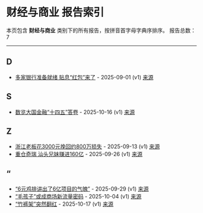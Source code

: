 # 财经与商业 报告索引

本页包含 **财经与商业** 类别下的所有报告，按拼音首字母字典序排序。
报告总数：7

---

## D

- [多家银行准备就绪 贴息“红包”来了](duo-jia-yin-xing-zhun-bei-jiu-xu-tie-xi-hong-bao-lai-liao-2025-09-01--v1.md) - 2025-09-01 (v1) [来源](https://www.baidu.com/s?wd=%E5%A4%9A%E5%AE%B6%E9%93%B6%E8%A1%8C%E5%87%86%E5%A4%87%E5%B0%B1%E7%BB%AA+%E8%B4%B4%E6%81%AF%E2%80%9C%E7%BA%A2%E5%8C%85%E2%80%9D%E6%9D%A5%E4%BA%86&sa=fyb_news&rsv_dl=fyb_news)

## S

- [数览大国金融“十四五”答卷](shu-lan-da-guo-jin-rong-shi-si-wu-da-juan-2025-10-16--v1.md) - 2025-10-16 (v1) [来源](https://www.baidu.com/s?wd=%E6%95%B0%E8%A7%88%E5%A4%A7%E5%9B%BD%E9%87%91%E8%9E%8D%E2%80%9C%E5%8D%81%E5%9B%9B%E4%BA%94%E2%80%9D%E7%AD%94%E5%8D%B7&sa=fyb_news&rsv_dl=fyb_news)

## Z

- [浙江老板花3000元挽回约800万损失](zhe-jiang-lao-ban-hua-3000yuan-wan-hui-yue-800mo-sun-shi-2025-09-13--v1.md) - 2025-09-13 (v1) [来源]([https://www.baidu.com/s?wd=%E6%B5%99%E6%B1%9F%E8%80%81%E6%9D%BF%E8%8A%B13000%E5%85%83%E6%8C%BD%E5%9B%9E%E7%BA%A6800%E4%B8%87%E6%8D%9F%E5%A4%B1&sa=fyb_news&rsv_dl=fyb_news](https://www.baidu.com/s?wd=%E6%B5%99%E6%B1%9F%E8%80%81%E6%9D%BF%E8%8A%B13000%E5%85%83%E6%8C%BD%E5%9B%9E%E7%BA%A6800%E4%B8%87%E6%8D%9F%E5%A4%B1&sa=fyb_news&rsv_dl=fyb_news))
- [重仓奇瑞 汕头兄妹赚进160亿](zhong-cang-qi-rui-shan-tou-xiong-mei-zhuan-jin-160yi-2025-09-26--v1.md) - 2025-09-26 (v1) [来源](https://www.baidu.com/s?wd=%E9%87%8D%E4%BB%93%E5%A5%87%E7%91%9E+%E6%B1%B1%E5%A4%B4%E5%85%84%E5%A6%B9%E8%B5%9A%E8%BF%9B160%E4%BA%BF&sa=fyb_news&rsv_dl=fyb_news)

## “

- [“6元鸡排讲出了6亿项目的气魄”](6yuan-ji-pai-jiang-chu-liao-6yi-xiang-mu-de-qi-po-2025-09-29--v1.md) - 2025-09-29 (v1) [来源](https://www.baidu.com/s?wd=%E2%80%9C6%E5%85%83%E9%B8%A1%E6%8E%92%E8%AE%B2%E5%87%BA%E4%BA%866%E4%BA%BF%E9%A1%B9%E7%9B%AE%E7%9A%84%E6%B0%94%E9%AD%84%E2%80%9D&sa=fyb_news&rsv_dl=fyb_news)
- [“毛孩子”或成商场新流量密码](mao-hai-zi-huo-cheng-shang-chang-xin-liu-liang-mi-ma-2025-10-04--v1.md) - 2025-10-04 (v1) [来源](https://www.baidu.com/s?wd=%E2%80%9C%E6%AF%9B%E5%AD%A9%E5%AD%90%E2%80%9D%E6%88%96%E6%88%90%E5%95%86%E5%9C%BA%E6%96%B0%E6%B5%81%E9%87%8F%E5%AF%86%E7%A0%81&sa=fyb_news&rsv_dl=fyb_news)
- [“竹裤架”突然翻红](zhu-ku-jia-tu-ran-fan-hong-2025-10-17--v1.md) - 2025-10-17 (v1) [来源](https://www.baidu.com/s?wd=%E2%80%9C%E7%AB%B9%E8%A3%A4%E6%9E%B6%E2%80%9D%E7%AA%81%E7%84%B6%E7%BF%BB%E7%BA%A2&sa=fyb_news&rsv_dl=fyb_news)
